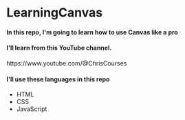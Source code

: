 # LearningCanvas

<h4>In this repo, I'm going to learn how to use Canvas like a pro</h4>
<h4>I'll learn from this YouTube channel.
</h4>
  <a>https://www.youtube.com/@ChrisCourses</a> 
<h4>I'll use these languages in this repo</h4>
<ul>
<li>HTML</li>
<li>CSS</li>
<li>JavaScript</li>
</ul>
